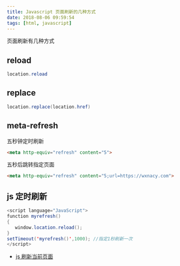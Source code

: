 ```yaml
---
title: Javascript 页面刷新的几种方式
date: 2018-08-06 09:59:54
tags: [html, javascript]
---
```


页面刷新有几种方式

<!-- more --><!-- toc -->
## reload

```java
location.reload
```

## replace

```java
location.replace(location.href)
```

## meta-refresh

五秒钟定时刷新

```html
<meta http-equiv="refresh" content="5">
```

五秒后跳转指定页面

```html
<meta http-equiv="refresh" content="5;url=https://wxnacy.com">
```

## js 定时刷新

```java
<script language="JavaScript">
function myrefresh()
{
   window.location.reload();
}
setTimeout('myrefresh()',1000); //指定1秒刷新一次
</script>
```

- [js 刷新当前页面](https://www.jianshu.com/p/d8176460efc4)
